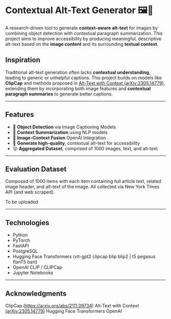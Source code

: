 # Contextual Alt-Text Generator 🖼️📝

A research-driven tool to generate **context-aware alt-text** for images by combining object detection with contextual paragraph summarization. This project aims to improve accessibility by producing meaningful, descriptive alt-text based on the **image content** and its surrounding **textual context**.

## Inspiration

Traditional alt-text generation often lacks **contextual understanding**, leading to generic or unhelpful captions. This project builds on models like **ClipCap** and methods proposed in [Alt-Text with Context (arXiv:2305.14779)](https://arxiv.org/abs/2305.14779), extending them by incorporating both image features and **contextual paragraph summaries** to generate better captions.

---

## Features

- 📸 **Object Detection** via Image Captioning Models
- 🧠 **Context Summarization** using NLP models
- 🔗 **Image-Context Fusion** OpenAI Integration
- 🧾 **Generate high-quality**, contextual alt-text for accessibility
- 😛 **Aggregated Dataset**, comprised of 1000 images, text, and alt-text

---
## Evaluation Dataset

Composed of 1000 items with each item containing full article text, related image header, and alt-text of the image. All collected via New York Times API (and web scraped).

To be uploaded

---

## Technologies

- Python
- PyTorch
- FastAPI
- PostgreSQL
- Hugging Face Transformers (vit-gpt2	clipcap	blip	blip2 | t5 pegasus flanT5 bart)
- OpenAI CLIP / CLIPCap
- Jupyter Notebooks 

---

## Acknowledgments

ClipCap (https://arxiv.org/abs/2111.09734)
Alt-Text with Context [(arXiv:2305.14779)](https://arxiv.org/abs/2305.14779)
Hugging Face Transformers
OpenAI 
